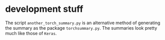 # development stuff

The script `another_torch_summary.py` is an alternative method of generating the summary as the package `torchsummary.py`. The summaries look pretty much like those of `Keras`.
